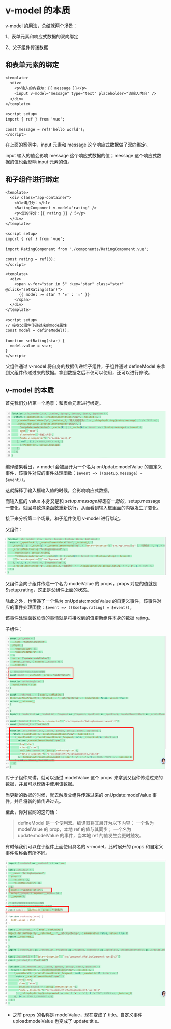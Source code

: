 # v-model 的本质

v-model 的用法，总结就两个场景：

1、表单元素和响应式数据的双向绑定

2、父子组件传递数据

## 和表单元素的绑定

```vue
<template>
  <div>
    <p>输入的内容为：{{ message }}</p>
    <input v-model="message" type="text" placeholder="请输入内容" />
  </div>
</template>

<script setup>
import { ref } from 'vue';

const message = ref('hello world');
</script>
```

在上面的案例中，input 元素和 message 这个响应式数据做了双向绑定。

input 输入的值会影响 message 这个响应式数据的值；message 这个响应式数据的值也会影响 input 元素的值。

## 和子组件进行绑定

```vue
<template>
  <div class="app-container">
    <h1>请打分：</h1>
    <RatingComponent v-model="rating" />
    <p>您的评分：{{ rating }} / 5</p>
  </div>
</template>

<script setup>
import { ref } from 'vue';

import RatingComponent from './components/RatingComponent.vue';

const rating = ref(3);
</script>
```

```vue
<template>
  <div>
    <span v-for="star in 5" :key="star" class="star" @click="setRating(star)">
      {{ model >= star ? '★' : '☆' }}
    </span>
  </div>
</template>

<script setup>
// 接收父组件传递过来的mode属性
const model = defineModel();

function setRating(star) {
  model.value = star;
}
</script>
```

父组件通过 v-model 将自身的数据传递给子组件，子组件通过 defineModel 来拿到父组件传递过来的数据。拿到数据之后不仅可以使用，还可以进行修改。

## v-model 的本质

首先我们分析第一个场景：和表单元素进行绑定。

![alt text](image-1.png)

编译结果看出，v-model 会被展开为一个名为 onUpdate:modelValue 的自定义事件，该事件对应的事件处理函数：`$event => (($setup.message) = $event))`。

这就解释了输入框输入值的时候，会影响响应式数据。

而输入框的 value 本身又是和 $setup.message 绑定在一起的，$setup.message 一变化，就回导致渲染函数重新执行，从而看到输入框里面的内容发生了变化。

接下来分析第二个场景，和子组件使用 v-model 进行绑定。

父组件：

![alt text](image-2.png)

父组件会向子组件传递一个名为 modelValue 的 props，props 对应的值就是 $setup.rating，这正是父组件上面的状态。

除此之外，也传递了一个名为 onUpdate:modelValue 的自定义事件，该事件对应的事件处理函数：`$event => (($setup.rating) = $event))`。

该事件处理函数负责的事情就是将接收到的值更新组件本身的数据 rating。

子组件：

![alt text](image-3.png)

对于子组件来讲，就可以通过 modelValue 这个 props 来拿到父组件传递过来的数据，并且可以模版中使用该数据。

当更新的数据的时候，就去触发父组件传递过来的 onUpdate:modelValue 事件，并且将新的值传递过去。

至此，你对官网的这句话：

> defineModel 是一个便利宏。编译器将其展开为以下内容：
> 一个名为 modelValue 的 prop，本地 ref 的值与其同步；
> 一个名为 update:modelValue 的事件，当本地 ref 的值发生变更时触发。

有时候我们可以在子组件上面使用具名的 v-model，此时展开的 props 和自定义事件名称会有所不同。

![alt text](image-4.png)

- 之前 props 的名称是 modelValue，现在变成了 title。自定义事件 upload:modelValue 也变成了 update:title。